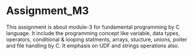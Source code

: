 # Assignment_M3
This assignment is about module-3 for fundamental programming by C language. It include the programming concept like variable, data types, operators, conditional & looping statments, arrays, stucture, unions, poiter and file handling by C. It emphasis on UDF and strings operations also.
